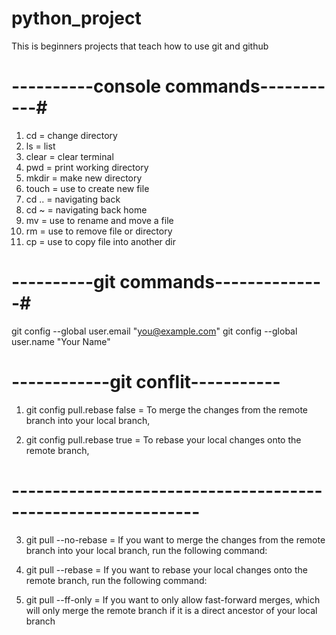 # python_project
This is beginners projects that teach how to use git and github 


# ----------console commands-----------#
1. cd = change directory
2. ls = list
3. clear = clear terminal
4. pwd = print working directory
5. mkdir = make new directory
6. touch = use to create new file
7. cd .. = navigating back
8. cd ~ = navigating back home
9. mv = use to rename and move a file
10. rm = use to remove file or directory
11. cp = use to copy file into another dir


# ----------git commands--------------#
git config --global user.email "you@example.com"
git config --global user.name "Your Name"


# ------------git conflit-----------
1. git config pull.rebase false = To merge the changes from the remote branch into your local branch, 

2. git config pull.rebase true = To rebase your local changes onto the remote branch,

# ------------------------------------------------------------- #
3. git pull --no-rebase = If you want to merge the changes from the remote branch into your local branch, run the following command:

4. git pull --rebase = If you want to rebase your local changes onto the remote branch, run the following command:

5. git pull --ff-only = If you want to only allow fast-forward merges, which will only merge the remote branch if it is a direct ancestor of your local branch

